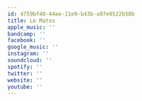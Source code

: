 ```yaml
---
id: 4759bf40-44ee-11e9-b43b-a97e9522b58b
title: Le Matos
apple_music: ''
bandcamp: ''
facebook: ''
google_music: ''
instagram: ''
soundcloud: ''
spotify: ''
twitter: ''
website: ''
youtube: ''
---
```

